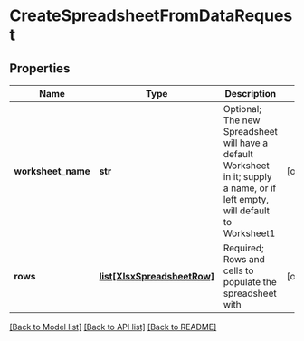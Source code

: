 # CreateSpreadsheetFromDataRequest

## Properties
Name | Type | Description | Notes
------------ | ------------- | ------------- | -------------
**worksheet_name** | **str** | Optional; The new Spreadsheet will have a default Worksheet in it; supply a name, or if left empty, will default to Worksheet1 | [optional] 
**rows** | [**list[XlsxSpreadsheetRow]**](XlsxSpreadsheetRow.md) | Required; Rows and cells to populate the spreadsheet with | [optional] 

[[Back to Model list]](../README.md#documentation-for-models) [[Back to API list]](../README.md#documentation-for-api-endpoints) [[Back to README]](../README.md)


